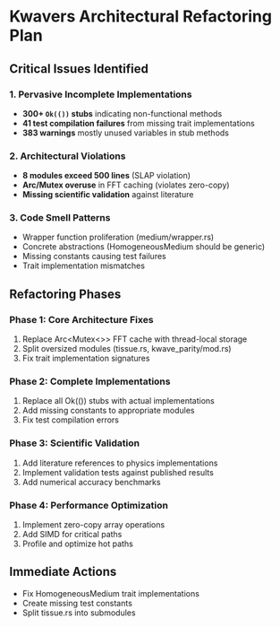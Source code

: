 # Kwavers Architectural Refactoring Plan

## Critical Issues Identified

### 1. Pervasive Incomplete Implementations
- **300+ `Ok(())` stubs** indicating non-functional methods
- **41 test compilation failures** from missing trait implementations
- **383 warnings** mostly unused variables in stub methods

### 2. Architectural Violations
- **8 modules exceed 500 lines** (SLAP violation)
- **Arc/Mutex overuse** in FFT caching (violates zero-copy)
- **Missing scientific validation** against literature

### 3. Code Smell Patterns
- Wrapper function proliferation (medium/wrapper.rs)
- Concrete abstractions (HomogeneousMedium should be generic)
- Missing constants causing test failures
- Trait implementation mismatches

## Refactoring Phases

### Phase 1: Core Architecture Fixes
1. Replace Arc<Mutex<>> FFT cache with thread-local storage
2. Split oversized modules (tissue.rs, kwave_parity/mod.rs)
3. Fix trait implementation signatures

### Phase 2: Complete Implementations
1. Replace all Ok(()) stubs with actual implementations
2. Add missing constants to appropriate modules
3. Fix test compilation errors

### Phase 3: Scientific Validation
1. Add literature references to physics implementations
2. Implement validation tests against published results
3. Add numerical accuracy benchmarks

### Phase 4: Performance Optimization
1. Implement zero-copy array operations
2. Add SIMD for critical paths
3. Profile and optimize hot paths

## Immediate Actions
- Fix HomogeneousMedium trait implementations
- Create missing test constants
- Split tissue.rs into submodules